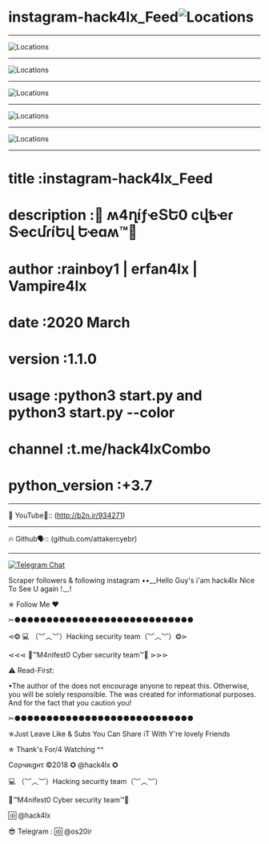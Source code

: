 # instagram-hack4lx_Feed![Locations](https://github.com/attakercyebr/haxk4lx_toolkit/blob/master/levlogo.png) 
**********************************************************

![Locations](https://github.com/attakercyebr/instagram-hack4lx_Feed/blob/master/hack4lx1.png) 

**********************************************************
![Locations](https://github.com/attakercyebr/instagram-hack4lx_Feed/blob/master/hack4lx2.png) 

**********************************************************

![Locations](https://github.com/attakercyebr/instagram-hack4lx_Feed/blob/master/hack4lx3.png) 

**********************************************************

![Locations](https://github.com/attakercyebr/instagram-hack4lx_Feed/blob/master/hack4lx4.png) 

**********************************************************
![Locations](https://github.com/attakercyebr/instagram-hack4lx_Feed/blob/master/hack4lx5.png) 

**********************************************************
# title           :instagram-hack4lx_Feed
# description     :👊 ʍ4ղíƒҽՏԵ0 ϲվҍҽɾ ՏҽϲմɾíԵվ Եҽɑʍ™💪
# author          :rainboy1 | erfan4lx | Vampire4lx
# date            :2020 March
# version         :1.1.0
# usage           :python3 start.py and  python3 start.py --color
# channel          :t.me/hack4lxCombo
# python_version  :+3.7

**********************************************************

🦠 YouTube👣:: (http://b2n.ir/934271)
**********************************************************

🔥 Github🗣:: (github.com/attakercyebr)
**********************************************************

[![Telegram Chat](https://img.shields.io/badge/chat%20on-Telegram-blue.svg)](https://t.me/hack4lx)

Scraper followers & following instagram ••__Hello Guy's i'am hack4lx Nice To See U again !._.!

✯ Follow Me ♥

✂●●●●●●●●●●●●●●●●●●●●●●●●●●●●

⋖❂ 💻 （︶︿︶）Hacking security team（︶︿︶）❂⋗

⋖⋖⋖ 💢™M4nifest0 Cyber security team™💢 ⋗⋗⋗

⚠️ Read-First:

•The author of the does not encourage anyone to repeat this. Otherwise, you will be solely responsible. The was created for informational purposes. And for the fact that you caution you!

✂●●●●●●●●●●●●●●●●●●●●●●●●●●●●

✯Just Leave Like & Subs You Can Share iT With Y're lovely Friends

✯ Thank's For/4 Watching ^^

Cσρчяιgнτ ©2018 ✪ @hack4lx ✪

💻 （︶︿︶）Hacking security team（︶︿︶）

💢™M4nifest0 Cyber security team™💢

🆔 @hack4lx

😎 Telegram : 🆔 @os20ir




